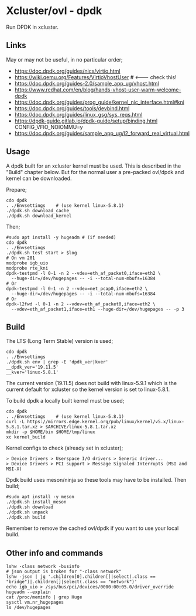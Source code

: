 # Xcluster/ovl - dpdk

Run DPDK in xcluster.

## Links

May or may not be useful, in no particular order;

* https://doc.dpdk.org/guides/nics/virtio.html
* https://wiki.qemu.org/Features/VirtioVhostUser  # <--- check this!
* https://doc.dpdk.org/guides-2.0/sample_app_ug/vhost.html
* https://www.redhat.com/en/blog/hands-vhost-user-warm-welcome-dpdk
* https://doc.dpdk.org/guides/prog_guide/kernel_nic_interface.html#kni
* https://doc.dpdk.org/guides/tools/devbind.html
* https://doc.dpdk.org/guides/linux_gsg/sys_reqs.html
* https://dpdk-guide.gitlab.io/dpdk-guide/setup/binding.html CONFIG_VFIO_NOIOMMU=y
* https://doc.dpdk.org/guides/sample_app_ug/l2_forward_real_virtual.html

## Usage

A dpdk built for an xcluster kernel must be used. This is described in
the "Build" chapter below. But for the normal user a pre-packed
ovl/dpdk and kernel can be downloaded.

Prepare;
```
cdo dpdk
. ./Envsettings    # (use kernel linux-5.8.1)
./dpdk.sh download_cache
./dpdk.sh download_kernel
```

Then;

```
#sudo apt install -y hugeadm # (if needed)
cdo dpdk
. ./Envsettings
./dpdk.sh test start > $log
# On vm 201
modprobe igb_uio
modprobe rte_kni
dpdk-testpmd -l 0-1 -n 2 --vdev=eth_af_packet0,iface=eth2 \
  --huge-dir=/dev/hugepages -- -i --total-num-mbufs=16384
# Or
dpdk-testpmd -l 0-1 -n 2 --vdev=net_pcap0,iface=eth2 \
  --huge-dir=/dev/hugepages -- -i --total-num-mbufs=16384
# Or
dpdk-l2fwd -l 0-1 -n 2 --vdev=eth_af_packet0,iface=eth2 \
  --vdev=eth_af_packet1,iface=eth1 --huge-dir=/dev/hugepages -- -p 3
```


## Build

The LTS (Long Term Stable) version is used;

```
cdo dpdk
. ./Envsettings
./dpdk.sh env | grep -E 'dpdk_ver|kver'
__dpdk_ver='19.11.5'
__kver='linux-5.8.1'
```

The current version (19.11.5) does not build with linux-5.9.1 which is
the current default for xcluster so the kernel version is set to linux-5.8.1.

To build dpdk a locally built kernel must be used;

```
cdo dpdk
. ./Envsettings    # (use kernel linux-5.8.1)
curl -L https://mirrors.edge.kernel.org/pub/linux/kernel/v5.x/linux-5.8.1.tar.xz > $ARCHIVE/linux-5.8.1.tar.xz
mkdir -p $HOME/bin $HOME/tmp/linux
xc kernel_build
```

Kernel configs to check (already set in xcluster);
```
> Device Drivers > Userspace I/O drivers > Generic driver...
> Device Drivers > PCI support > Message Signaled Interrupts (MSI and MSI-X)
```

Dpdk build uses meson/ninja so these tools may have to be
installed. Then build;

```
#sudo apt install -y meson
./dpdk.sh install_meson
./dpdk.sh download
./dpdk.sh unpack
./dpdk.sh build
```

Remember to remove the cached ovl/dpdk if you want to use your local build.



## Other info and commands

```
lshw -class network -businfo
# json output is broken for "-class network"
lshw -json | jq '.children[0].children[]|select(.class == "bridge")|.children[]|select(.class == "network")'
echo igb_uio > /sys/bus/pci/devices/0000:00:05.0/driver_override
hugeadm --explain
cat /proc/meminfo | grep Huge
sysctl vm.nr_hugepages
ls /dev/hugepages
```

